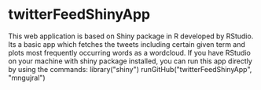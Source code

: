 # twitterFeedShinyApp
This web application is based on Shiny package in R developed by RStudio.
Its a basic app which fetches the tweets including certain given term and plots most frequently occurring words as a wordcloud.
If you have RStudio on your machine with shiny package installed, you can run this app directly by using the commands:
	library("shiny")
	runGitHub("twitterFeedShinyApp", "mngujral")
